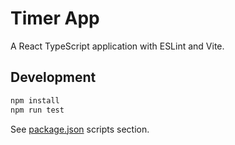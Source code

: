 # Timer App

A React TypeScript application with ESLint and Vite.

## Development


```sh
npm install
npm run test
```

See [package.json](./package.json) scripts section.